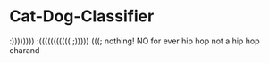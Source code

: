 # Cat-Dog-Classifier

:))))))))
:(((((((((((
;)))))
(((;
nothing!
NO for ever
hip hop not a hip hop
charand
